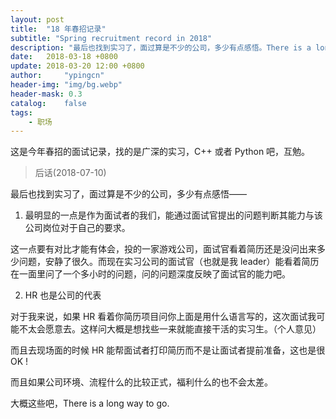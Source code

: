 ```yaml
---
layout: post
title:  "18 年春招记录"
subtitle: "Spring recruitment record in 2018"
description: "最后也找到实习了，面过算是不少的公司，多少有点感悟。There is a long way to go."
date:   2018-03-18 +0800
update: 2018-03-20 12:00 +0800
author:     "ypingcn"
header-img: "img/bg.webp"
header-mask: 0.3
catalog:    false
tags:
    - 职场
---
```


这是今年春招的面试记录，找的是广深的实习，C++ 或者 Python 吧，互勉。

> 后话(2018-07-10)

最后也找到实习了，面过算是不少的公司，多少有点感悟——

1. 最明显的一点是作为面试者的我们，能通过面试官提出的问题判断其能力与该公司岗位对于自己的要求。

这一点要有对比才能有体会，投的一家游戏公司，面试官看着简历还是没问出来多少问题，安静了很久。而现在实习公司的面试官（也就是我 leader）能看着简历在一面里问了一个多小时的问题，问的问题深度反映了面试官的能力吧。

2. HR 也是公司的代表

对于我来说，如果 HR 看着你简历项目问你上面是用什么语言写的，这次面试我可能不太会愿意去。这样问大概是想找些一来就能直接干活的实习生。（个人意见）

而且去现场面的时候 HR 能帮面试者打印简历而不是让面试者提前准备，这也是很 OK !

而且如果公司环境、流程什么的比较正式，福利什么的也不会太差。

大概这些吧，There is a long way to go.
